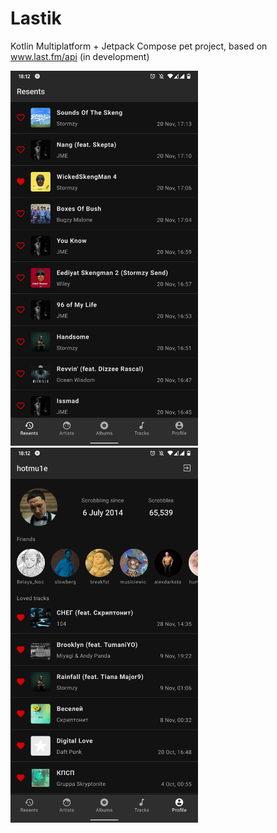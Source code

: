 # Lastik
Kotlin Multiplatform + Jetpack Compose pet project, based on www.last.fm/api (in development)

<img src="screenshots/scrobbles.jpg" width="300px"> <img src="screenshots/profile.jpg" width="300px">
